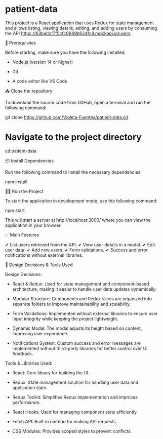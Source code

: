 # patient-data
This project is a React application that uses Redux for state management and allows listing, viewing details, editing, and adding users by consuming the API https://63bedcf7f5cfc0949b634fc8.mockapi.io/users.

🚀 Prerequisites

Before starting, make sure you have the following installed:

* Node.js (version 14 or higher)

* Git

* A code editor like VS Code


📥 Clone the repository

To download the source code from GitHub, open a terminal and run the following command:

git clone https://github.com/Violeta-Fuentes/patient-data.git

# Navigate to the project directory
cd patient-data


📦 Install Dependencies

Run the following command to install the necessary dependencies:

npm install


🏃‍♂️ Run the Project

To start the application in development mode, use the following command:

npm start

This will start a server at http://localhost:3000/ where you can view the application in your browser.


✅ Main Features

✔ List users retrieved from the API.
✔ View user details in a modal.
✔ Edit user data.
✔ Add new users.
✔ Form validations.
✔ Success and error notifications without external libraries.


🎨 Design Decisions & Tools Used

Design Decisions:

* React & Redux: Used for state management and component-based architecture, making it easier to handle user data updates dynamically.

* Modular Structure: Components and Redux slices are organized into separate folders to improve maintainability and scalability.

* Form Validations: Implemented without external libraries to ensure user input integrity while keeping the project lightweight.

* Dynamic Modal: The modal adjusts its height based on content, improving user experience.

* Notifications System: Custom success and error messages are implemented without third-party libraries for better control over UI feedback.

Tools & Libraries Used:

* React: Core library for building the UI.

* Redux: State management solution for handling user data and application state.

* Redux Toolkit: Simplifies Redux implementation and improves performance.

* React Hooks: Used for managing component state efficiently.

* Fetch API: Built-in method for making API requests.

* CSS Modules: Provides scoped styles to prevent conflicts.

